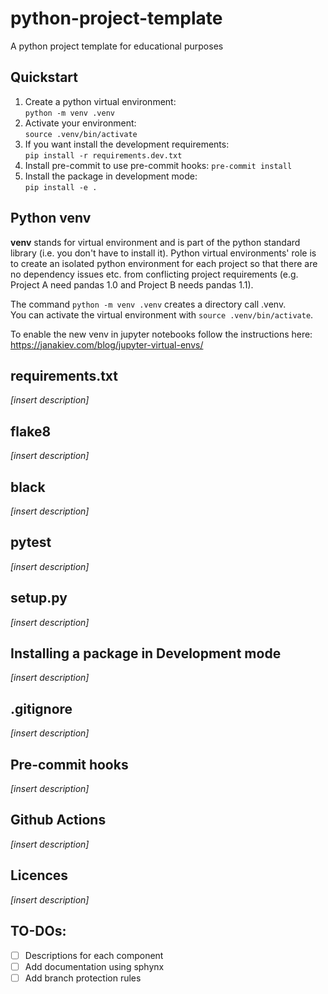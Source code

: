 # python-project-template
A python project template for educational purposes

## Quickstart
1. Create a python virtual environment:  
`python -m venv .venv`
2. Activate your environment:  
`source .venv/bin/activate`
3. If you want install the development requirements:  
`pip install -r requirements.dev.txt`
4. Install pre-commit to use pre-commit hooks:
`pre-commit install`
5. Install the package in development mode:  
`pip install -e .`

## Python venv
**venv** stands for virtual environment and is part of the python standard library (i.e. you don't have to install it).
Python virtual environments' role is to create an isolated python environment for each project so that there are no dependency issues etc. from conflicting project requirements (e.g. Project A need pandas 1.0 and Project B needs pandas 1.1).  

The command `python -m venv .venv` creates a directory call .venv.  
You can activate the virtual environment with `source .venv/bin/activate`. 

To enable the new venv in jupyter notebooks follow the instructions here:  
https://janakiev.com/blog/jupyter-virtual-envs/


## requirements.txt
*[insert description]*

## flake8
*[insert description]*

## black
*[insert description]*

## pytest
*[insert description]*

## setup.py
*[insert description]*

## Installing a package in Development mode
*[insert description]*

## .gitignore
*[insert description]*

## Pre-commit hooks
*[insert description]*

## Github Actions
*[insert description]*

## Licences
*[insert description]*

## TO-DOs:
- [ ] Descriptions for each component
- [ ] Add documentation using sphynx
- [ ] Add branch protection rules

